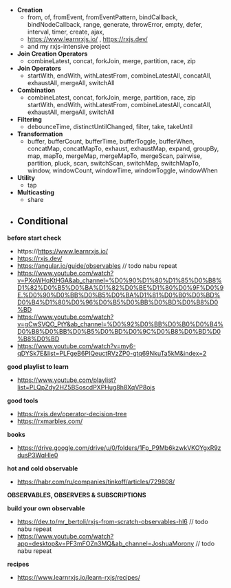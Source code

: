 - **Creation**
    - from, of, fromEvent, fromEventPattern, bindCallback, bindNodeCallback, range, generate, throwError, empty, defer,
      interval, timer, create, ajax,
    - https://www.learnrxjs.io/ , https://rxjs.dev/
    - and my rxjs-intensive project
- **Join Creation Operators**
    - combineLatest, concat, forkJoin, merge, partition, race, zip
- **Join Operators**
    - startWith, endWith, withLatestFrom, combineLatestAll, concatAll, exhaustAll, mergeAll, switchAll
- **Combination**
    - combineLatest, concat, forkJoin, merge, partition, race, zip startWith, endWith, withLatestFrom, combineLatestAll,
      concatAll, exhaustAll, mergeAll, switchAll
- **Filtering**
    - debounceTime, distinctUntilChanged, filter, take, takeUntil
- **Transformation**
    - buffer, bufferCount, bufferTime, bufferToggle, bufferWhen, concatMap, concatMapTo, exhaust, exhaustMap, expand,
      groupBy, map, mapTo, mergeMap, mergeMapTo, mergeScan, pairwise, partition, pluck, scan, switchScan, switchMap,
      switchMapTo, window, windowCount, windowTime, windowToggle, windowWhen
- **Utility**
    - tap
- **Multicasting**
    - share
- **Conditional**
  - 

**before start check**

- https://https://www.learnrxjs.io/
- https://rxjs.dev/
- https://angular.io/guide/observables // todo nabu repeat
- https://www.youtube.com/watch?v=PXoWHqKtHGA&ab_channel=%D0%90%D1%80%D1%85%D0%B8%D1%82%D0%B5%D0%BA%D1%82%D0%BE%D1%80%D0%9F%D0%9E.%D0%90%D0%BB%D0%B5%D0%BA%D1%81%D0%B0%D0%BD%D0%B4%D1%80%D0%96%D0%B5%D0%BB%D0%BD%D0%B8%D0%BD
- https://www.youtube.com/watch?v=gCwSVQO_PtY&ab_channel=%D0%92%D0%BB%D0%B0%D0%B4%D0%B8%D0%BB%D0%B5%D0%BD%D0%9C%D0%B8%D0%BD%D0%B8%D0%BD
- https://www.youtube.com/watch?v=my6-qDYSk7E&list=PLFgeB6PIQeuctRVzZP0-gtq69NkuTa5kM&index=2


**good playlist to learn**

- https://www.youtube.com/playlist?list=PLQpZdy2HZ5BSoscdPXPHug8h8XqVP8ojs

**good tools**

- https://rxjs.dev/operator-decision-tree
- https://rxmarbles.com/

**books**

- https://drive.google.com/drive/u/0/folders/1Fp_P9Mb6kzwkVKOYgxR9zdusP3WqHle0

**hot and cold observable**

- https://habr.com/ru/companies/tinkoff/articles/729808/

**OBSERVABLES, OBSERVERS & SUBSCRIPTIONS**

**build your own observable**

- https://dev.to/mr_bertoli/rxjs-from-scratch-observables-hl6 // todo nabu repeat
- https://www.youtube.com/watch?app=desktop&v=PF3mFOZn3MQ&ab_channel=JoshuaMorony // todo nabu repeat

**recipes**

- https://www.learnrxjs.io/learn-rxjs/recipes/

